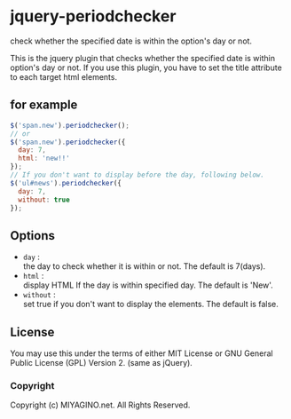 jquery-periodchecker
====================
check whether the specified date is within the option's day or not.

This is the jquery plugin that checks whether the specified date is
within option's day or not.
If you use this plugin, you have to set the title attribute to each
target html elements.

for example
-----------
```javascript
$('span.new').periodchecker();
// or
$('span.new').periodchecker({
  day: 7,
  html: 'new!!'
});
// If you don't want to display before the day, following below.
$('ul#news').periodchecker({
  day: 7,
  without: true
});
```

Options
-------
+ `day` :  
  the day to check whether it is within or not. The default is 7(days).
+ `html` :  
  display HTML If the day is within specified day. The default is 'New'.
+ `without` :  
  set true if you don't want to display the elements. The default is false.

License
-------
You may use this under the terms of either MIT License or
GNU General Public License (GPL) Version 2. (same as jQuery).

### Copyright
Copyright (c) MIYAGINO.net. All Rights Reserved.
